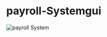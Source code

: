 # payroll-Systemgui


![payroll System](https://github.com/AbereTruphenah/payroll-Systemgui/assets/145029217/4b9cfcf3-801c-48cb-920d-27f94ee43b85)
